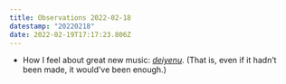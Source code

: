```yaml
---
title: Observations 2022-02-18
datestamp: "20220218"
date: 2022-02-19T17:17:23.806Z
---
```

- How I feel about great new music: *[deiyenu](https://en.wikipedia.org/wiki/Dayenu)*. (That is, even if it hadn’t been made, it would’ve been enough.)